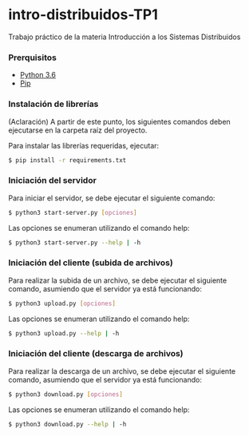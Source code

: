 # intro-distribuidos-TP1

Trabajo práctico de la materia Introducción a los Sistemas Distribuidos

### Prerquisitos

* [Python 3.6](https://www.python.org/downloads/release/python-360/)
* [Pip](https://pip.pypa.io/en/stable/installing/)

### Instalación de librerías

(Aclaración) A partir de este punto, los siguientes comandos deben ejecutarse en la carpeta raíz del proyecto.

Para instalar las librerías requeridas, ejecutar:

```bash
$ pip install -r requirements.txt
```

### Iniciación del servidor

Para iniciar el servidor, se debe ejecutar el siguiente comando:

```bash
$ python3 start-server.py [opciones]
```

Las opciones se enumeran utilizando el comando help:

```bash
$ python3 start-server.py --help | -h
```

### Iniciación del cliente (subida de archivos)

Para realizar la subida de un archivo, se debe ejecutar el siguiente comando, asumiendo que el servidor ya está funcionando:

```bash
$ python3 upload.py [opciones]
```

Las opciones se enumeran utilizando el comando help:

```bash
$ python3 upload.py --help | -h
```

### Iniciación del cliente (descarga de archivos)

Para realizar la descarga de un archivo, se debe ejecutar el siguiente comando, asumiendo que el servidor ya está funcionando:

```bash
$ python3 download.py [opciones]
```

Las opciones se enumeran utilizando el comando help:

```bash
$ python3 download.py --help | -h
```
